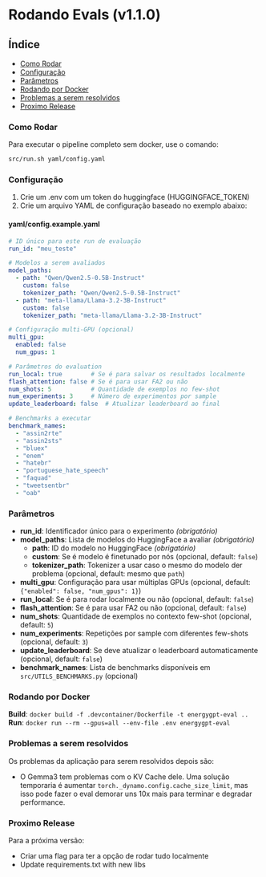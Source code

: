 # Rodando Evals (v1.1.0)


## Índice
- [Como Rodar](#como-rodar)
- [Configuração](#configuração)
- [Parâmetros](#parâmetros)
- [Rodando por Docker](#rodando-por-docker)
- [Problemas a serem resolvidos](#problemas-a-serem-resolvidos)
- [Proximo Release](#proximo-release)


### Como Rodar

Para executar o pipeline completo sem docker, use o comando:

```bash
src/run.sh yaml/config.yaml
```


### Configuração

1. Crie um .env com um token do huggingface (HUGGINGFACE_TOKEN)
2. Crie um arquivo YAML de configuração baseado no exemplo abaixo:

#### yaml/config.example.yaml
```yaml
# ID único para este run de evaluação
run_id: "meu_teste"

# Modelos a serem avaliados
model_paths:
  - path: "Qwen/Qwen2.5-0.5B-Instruct"
    custom: false
    tokenizer_path: "Qwen/Qwen2.5-0.5B-Instruct"
  - path: "meta-llama/Llama-3.2-3B-Instruct"
    custom: false
    tokenizer_path: "meta-llama/Llama-3.2-3B-Instruct"

# Configuração multi-GPU (opcional)
multi_gpu:
  enabled: false
  num_gpus: 1

# Parâmetros do evaluation
run_local: true        # Se é para salvar os resultados localmente
flash_attention: false # Se é para usar FA2 ou não
num_shots: 5           # Quantidade de exemplos no few-shot
num_experiments: 3     # Número de experimentos por sample
update_leaderboard: false  # Atualizar leaderboard ao final

# Benchmarks a executar
benchmark_names:
  - "assin2rte"
  - "assin2sts"
  - "bluex"
  - "enem"
  - "hatebr"
  - "portuguese_hate_speech"
  - "faquad"
  - "tweetsentbr"
  - "oab"
```


### Parâmetros

- **run_id**: Identificador único para o experimento *(obrigatório)*
- **model_paths**: Lista de modelos do HuggingFace a avaliar *(obrigatório)*
  - **path**: ID do modelo no HuggingFace *(obrigatório)*
  - **custom**: Se é modelo é finetunado por nós (opcional, default: `false`)
  - **tokenizer_path**: Tokenizer a usar caso o mesmo do modelo der problema (opcional, default: mesmo que `path`)
- **multi_gpu**: Configuração para usar múltiplas GPUs (opcional, default: `{"enabled": false, "num_gpus": 1}`)
- **run_local**: Se é para rodar localmente ou não (opcional, default: `false`)
- **flash_attention**: Se é para usar FA2 ou não (opcional, default: `false`)
- **num_shots**: Quantidade de exemplos no contexto few-shot (opcional, default: `5`)
- **num_experiments**: Repetições por sample com diferentes few-shots (opcional, default: `3`)
- **update_leaderboard**: Se deve atualizar o leaderboard automaticamente (opcional, default: `false`)
- **benchmark_names**: Lista de benchmarks disponíveis em `src/UTILS_BENCHMARKS.py` (opcional)


### Rodando por Docker

**Build**: `docker build -f .devcontainer/Dockerfile -t energygpt-eval ..`
**Run**: `docker run --rm --gpus=all --env-file .env energygpt-eval`


### Problemas a serem resolvidos

Os problemas da aplicação para serem resolvidos depois são:
- O Gemma3 tem problemas com o KV Cache dele. Uma solução temporaria é aumentar `torch._dynamo.config.cache_size_limit`, mas isso pode fazer o eval demorar uns 10x mais para terminar e degradar performance.


### Proximo Release

Para a próxima versão:
- Criar uma flag para ter a opção de rodar tudo localmente
- Update requirements.txt with new libs

